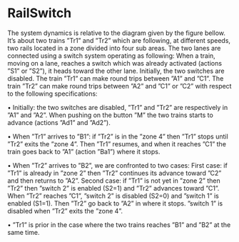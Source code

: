 # RailSwitch

The system dynamics is relative to the diagram given by the figure bellow. It’s about two trains 
”Tr1” and ”Tr2” which are
following, at different speeds, two rails located in a zone divided into four sub areas. The two 
lanes are connected using a switch system operating as following: When a train, moving on a lane, 
reaches a switch which was already activated (actions ”S1” or ”S2”), it heads toward the other 
lane. Initially, the two switches are disabled. The train ”Tr1” can make round trips between ”A1” 
and ”C1”. The train ”Tr2” can make round trips between ”A2” and ”C1” or ”C2” with respect to the 
following specifications:

• Initially: the two switches are disabled, ”Tr1” and ”Tr2” are respectively in ”A1” and ”A2”. When 
pushing on the button ”M” the two trains starts to advance (actions ”Ad1” and ”Ad2”).

• When ”Tr1” arrives to ”B1”: if ”Tr2” is in the ”zone 4” then ”Tr1” stops until ”Tr2” exits the 
”zone 4”. Then ”Tr1” resumes, and when it reaches ”C1” the train goes back to ”A1” (action ”Ba1”) 
where it stops.

• When ”Tr2” arrives to ”B2”, we are confronted to two cases: 
    First case: if ”Tr1” is already in ”zone 2” then ”Tr2” continues its advance toward ”C2” and then returns to ”A2”. 
    Second case: if ”Tr1” is not yet in ”zone 2” then ”Tr2” then ”switch 2” is enabled (S2=1) and ”Tr2” advances toward 
    ”C1”. When ”Tr2” reaches ”C1”, ”switch 2” is disabled (S2=0) and ”switch 1” is enabled (S1=1). Then 
    ”Tr2” go back to ”A2” in where it stops. ”switch 1” is disabled when ”Tr2” exits the ”zone 4”.

•  ”Tr1” is prior in the case where the two trains reaches ”B1” and ”B2” at the same time.
